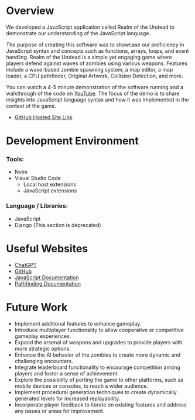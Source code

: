 # Overview

We developed a JavaScript application called Realm of the Undead to demonstrate our understanding of the JavaScript language. 

The purpose of creating this software was to showcase our proficiency in JavaScript syntax and concepts such as functions, arrays, loops, and event handling. Realm of the Undead is a simple yet engaging game where players defend against waves of zombies using various weapons. Features include a wave-based zombie spawning system, a map editor, a map loader, a CPU pathfinder, Original Artwork, Collision Detection, and more.

You can watch a 4-5 minute demonstration of the software running and a walkthrough of the code on [YouTube](link_to_youtube_demo). The focus of the demo is to share insights into JavaScript language syntax and how it was implemented in the context of the game.

- [GitHub Hosted Site Link](https://calvinbullock.github.io/ZombieSeige/)

# Development Environment

### Tools:
- Nvim
- Visual Studio Code
    - Local host extensions 
    - JavaScript extensions

### Language / Libraries:
- JavaScript
- Django (This section is deprecated)

# Useful Websites

- [ChatGPT](https://chat.openai.com/auth/login)
- [GitHub](https://github.com/)
- [JavaScript Documentation](https://developer.mozilla.org/en-US/docs/Web/JavaScript)
- [Pathfinding Documentation](https://en.wikipedia.org/wiki/Pathfinding)

# Future Work
- Implement additional features to enhance gameplay.
- Introduce multiplayer functionality to allow cooperative or competitive gameplay experiences.
- Expand the arsenal of weapons and upgrades to provide players with more strategic options.
- Enhance the AI behavior of the zombies to create more dynamic and challenging encounters.
- Integrate leaderboard functionality to encourage competition among players and foster a sense of achievement.
- Explore the possibility of porting the game to other platforms, such as mobile devices or consoles, to reach a wider audience.
- Implement procedural generation techniques to create dynamically generated levels for increased replayability.
- Incorporate player feedback to iterate on existing features and address any issues or areas for improvement.
